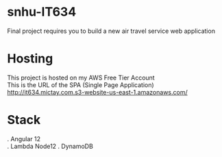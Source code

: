 # snhu-IT634
Final project requires you to build a new air travel service web application

# Hosting
This project is hosted on my AWS Free Tier Account  
This is the URL of the SPA (Single Page Application)  
http://it634.mictay.com.s3-website-us-east-1.amazonaws.com/

# Stack

. Angular 12  
. Lambda Node12 
. DynamoDB  

